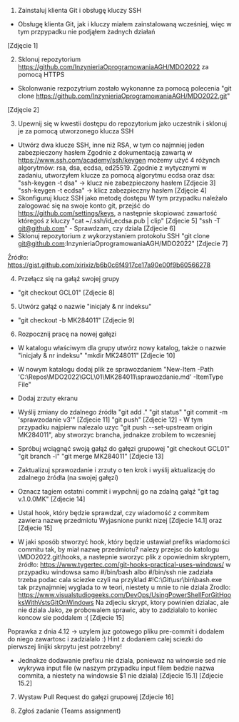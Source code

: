 1. Zainstaluj klienta Git i obsługę kluczy SSH
 - Obsługę klienta Git, jak i kluczy miałem zainstalowaną wcześniej, więc w tym przpypadku nie podjąłem żadnych działań

  [Zdjęcie 1]

2. Sklonuj repozytorium https://github.com/InzynieriaOprogramowaniaAGH/MDO2022 za pomocą HTTPS
 - Skolonwanie rezpozytrium zostało wykonanne za pomocą polecenia 
 "git clone https://github.com/InzynieriaOprogramowaniaAGH/MDO2022.git"

  [Zdjęcie 2]

3. Upewnij się w kwestii dostępu do repozytorium jako uczestnik i sklonuj je za pomocą utworzonego klucza SSH
 - Utwórz dwa klucze SSH, inne niż RSA, w tym co najmniej jeden zabezpieczony hasłem
 Zgodnie z dokumentacją zawartą w https://www.ssh.com/academy/ssh/keygen możemy użyć 4 różynch algorytmów: rsa, dsa, ecdsa, ed25519.
 Zgodnie z wytycznymi w zadaniu, utworzyłem klucze za pomocą algorytmu ecdsa oraz dsa:
 "ssh-keygen -t dsa" -> klucz nie zabezpieczony hasłem [Zdjecie 3]
 "ssh-keygen -t ecdsa" -> klicz zabezpieczny hasłem [Zdjęcie 4]
 - Skonfiguruj klucz SSH jako metodę dostępu
 W tym przypadku należało zalogować się na swoje konto git, przejść do https://github.com/settings/keys, a następnie skopiować zawartość któregoś z kluczy
 "cat ~/.ssh/id_ecdsa.pub | clip" [Zdjecie 5]
 "ssh -T git@github.com" - Sprawdzam, czy dziala [Zdjecie 6]
 - Sklonuj repozytorium z wykorzystaniem protokołu SSH
 "git clone git@github.com:InzynieriaOprogramowaniaAGH/MDO2022" [Zdjecie 7]

 Źródło: https://gist.github.com/xirixiz/b6b0c6f4917ce17a90e00f9b60566278

 4. Przełącz się na gałąź swojej grupy
 - "git checkout GCL01" [Zdjecie 8]

 5. Utwórz gałąź o nazwie "inicjały & nr indeksu"
 - "git checkout -b MK284011" [Zdjecie 9]

 6. Rozpocznij pracę na nowej gałęzi 
 - W katalogu właściwym dla grupy utwórz nowy katalog, także o nazwie "inicjały & nr indeksu"
 "mkdir MK248011" [Zdjecie 10]
 - W nowym katalogu dodaj plik ze sprawozdaniem
 "New-Item -Path 'C:\Repos\MDO2022\GCL\01\MK284011\sprawozdanie.md' -ItemType File"
 - Dodaj zrzuty ekranu
 - Wyślij zmiany do zdalnego źródła
 "git add ."
 "git status"
 "git commit -m 'sprawzodanie v3'" [Zdjecie 11]
 "git push" [Zdjecie 12] - W tym przypadku najpierw nalezalo uzyc "git push --set-upstream origin MK284011", aby stworzyc brancha, jednakze zrobilem to wczesniej
 - Spróbuj wciągnąć swoją gałąź do gałęzi grupowej
 "git checkout GCL01"
 "git branch -l"
 "git merge MK284011" [Zdjecie 13]
 - Zaktualizuj sprawozdanie i zrzuty o ten krok i wyślij aktualizację do zdalnego źródła (na swojej gałęzi)
 - Oznacz tagiem ostatni commit i wypchnij go na zdalną gałąź
 "git tag v.1.0.0MK" [Zdjecie 14]
 - Ustal hook, który będzie sprawdzał, czy wiadomość z commitem zawiera nazwę przedmiotu
  Wyjasnione punkt nizej [Zdjecie 14.1] oraz [Zdjecie 15]

 - W jaki sposób stworzyć hook, który będzie ustawiał prefiks wiadomości commitu tak, by miał nazwę przedmiotu?
  nalezy przejsc do katologu \MDO2022\.git\hooks, a nastepnie sworzyc plik z opowiednim skryptem, źródło: https://www.tygertec.com/git-hooks-practical-uses-windows/ w przypadku windowsa samo #/bin/bash albo #/bin/ssh nie zadziała trzeba podac cala sciezke czyli na przyklad #!C:\Git\usr\bin\bash.exe tak przynajmniej wyglada to w teori, niestety u mnie to nie dziala 
  Zrodlo: https://www.visualstudiogeeks.com/DevOps/UsingPowerShellForGitHooksWithVstsGitOnWindows
  Na zdjeciu skrypt, ktory powinien dzialac, ale nie dziala 
  Jako, ze probowalem sprawic, aby to zadzialalo to koniec koncow sie poddalem :( 
  [Zdjecie 15] 
  
  Poprawka z dnia 4.12 -> uzylem juz gotowego pliku pre-commit i dodalem do niego zawartosc i zadzialalo :)
  Hint z dodaniem calej sciezki do pierwszej linijki skrpytu jest potrzebny!
  - Jednakze dodawanie prefixu nie dziala, poniewaz na winowsie sed nie wykrywa input file (w naszym przypadku input filem bedzie nazwa commita, a niestety na windowsie $1 nie dziala)
  [Zdjecie 15.1] [Zdjecie 15.2]

 7. Wystaw Pull Request do gałęzi grupowej
  [Zdjecie 16]

 8. Zgłoś zadanie (Teams assignment)